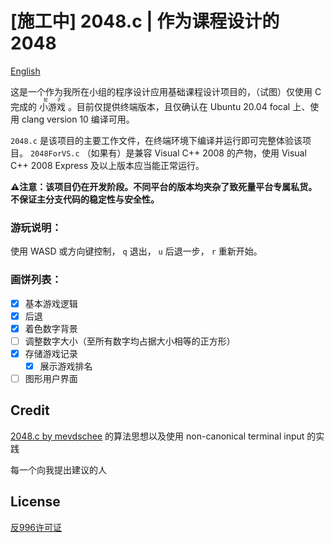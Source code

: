 # [施工中] 2048.c | 作为课程设计的 2048

[English](README.md)

这是一个作为我所在小组的程序设计应用基础课程设计项目的，（试图）仅使用 C 完成的 <ruby><rb>小游戏</rb><rt>轮子</rt></ruby> 。目前仅提供终端版本，且仅确认在 Ubuntu 20.04 focal 上、使用 clang version 10 编译可用。

`2048.c` 是该项目的主要工作文件，在终端环境下编译并运行即可完整体验该项目。 `2048ForVS.c` （如果有）是兼容 Visual C++ 2008 的产物，使用 Visual C++ 2008 Express 及以上版本应当能正常运行。

**⚠注意：该项目仍在开发阶段。不同平台的版本均夹杂了致死量平台专属私货。不保证主分支代码的稳定性与安全性。**

### 游玩说明：

使用 WASD 或方向键控制， `q` 退出， `u` 后退一步， `r` 重新开始。

### 画饼列表：

- [X] 基本游戏逻辑
- [X] 后退
- [X] 着色数字背景
- [ ] 调整数字大小（至所有数字均占据大小相等的正方形）
- [X] 存储游戏记录
  - [X] 展示游戏排名
- [ ] 图形用户界面

## Credit

[2048.c by mevdschee](https://github.com/mevdschee/2048.c) 的算法思想以及使用 non-canonical terminal input 的实践

每一个向我提出建议的人

## License

[反996许可证](LICENSE)